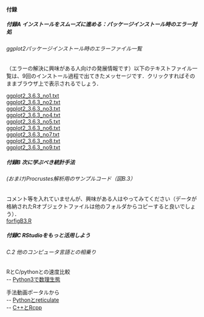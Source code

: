 #### 付録
##### <b>付録A インストールをスムーズに進める：パッケージインストール時のエラー対処</b>
###### ggplot2パッケージインストール時のエラーファイル一覧
（エラーの解決に興味がある人向けの発展情報です）以下のテキストファイル一覧は、9回のインストール過程で出てきたメッセージです．クリックすればそのままブラウザ上で表示されるでしょう．<br>

[ggplot2_3.6.3_no1.txt](./ggplot2_3.6.3_no1.txt)<br>
[ggplot2_3.6.3_no2.txt](./ggplot2_3.6.3_no2.txt)<br>
[ggplot2_3.6.3_no3.txt](./ggplot2_3.6.3_no3.txt)<br>
[ggplot2_3.6.3_no4.txt](./ggplot2_3.6.3_no4.txt)<br>
[ggplot2_3.6.3_no5.txt](./ggplot2_3.6.3_no5.txt)<br>
[ggplot2_3.6.3_no6.txt](./ggplot2_3.6.3_no6.txt)<br>
[ggplot2_3.6.3_no7.txt](./ggplot2_3.6.3_no7.txt)<br>
[ggplot2_3.6.3_no8.txt](./ggplot2_3.6.3_no8.txt)<br>
[ggplot2_3.6.3_no9.txt](./ggplot2_3.6.3_no9.txt)<br>

##### <b>付録B 次に学ぶべき統計手法</b>
###### (おまけ)Procrustes解析用のサンプルコード（図B.3）
コメント等を入れていませんが、興味がある人はやってみてください（データが格納されたRオブジェクトファイルは他のフォルダからコピーすると良いでしょう）．<br>
[forfigB3.R](./forfigB3.R)

##### <b>付録C RStudioをもっと活用しよう</b>
###### C.2 他のコンピュータ言語との相乗り
RとC/pythonとの速度比較<br>
-- <a href="https://sites.google.com/view/python3-math-ecol/tdm/ode" target="_blank" rel="noopener noreferrer">Python3で数理生態</a><br>

手法動画ポータルから<br>
-- <a href="https://youtu.be/3wVXXytxt5c" target="_blank" rel="noopener noreferrer">Pythonとreticulate</a><br>
-- <a href="https://youtu.be/OVZoM3wtCFA" target="_blank" rel="noopener noreferrer">C++とRcpp</a><br>



